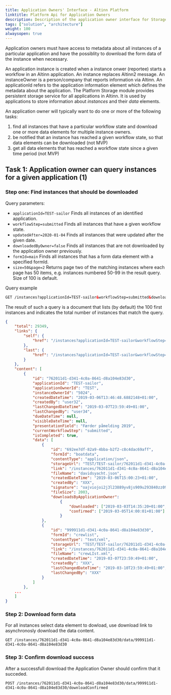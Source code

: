 ```yaml
---
title: Application Owners' Interface - Altinn Platform
linktitle: Platform Api for Application Owners
description: Description of the application owner interface for Storage component
tags: ["solution", "architecture"]
weight: 100
alwaysopen: true
---
```


Application owners must have access to metadata about all instances of a particular application and have the possiblity to download the form data of the instance when necessary.

An application instance is created when a instance onwer (reportee) starts a workflow in an Altinn application.
An instance replaces Altinn2 message. 
An instanceOwner is a person/company that reports information via Altinn.
An applicationId refers to the application information element which defines the metadata about the application.
The Platform Storage module provides persistent storage service for all applications in Altinn. 
It is used by applications to store information about *instances* and their *data* elements. 

An application owner will typically want to do one or more of the following tasks:

1. find all instances that have a particular workflow state and download one or more data elements for multiple instance owners.
2. be notified that an instance has reached a given workflow state, so that data elements can be downloaded (not MVP)
3. get all data elements that has reached a workflow state since a given time period (not MVP)

## Task 1: Application owner can query instances for a given application (1)

### Step one: Find instances that should be downloaded

Query parameters:

* ```applicationId=TEST-sailor``` Finds all instances of an identified application.
* ```workflowStep=submitted``` Finds all instances that have a given workflow state.
* ```updatedAfter=2020-01-04``` Finds all instances that were updated after the given date.
* ```downloadedByOwner=false``` Finds all instances that are not downloaded by the application owner previously.
* ```formId=main``` Finds all instances that has a form data element with a specified formId.
* ```size=50&page=2``` Returns page two of the matching instances where each page has 50 items, e.g. instances numbered 50-99 in the result query. Size of 100 is default.

Query example

```html
GET /instances?applicationId=TEST-sailor&workflowStep=submitted&downloadedByOwner=false&formId=crewlist
```

The result of such a query is a document that lists (by default) the 100 first instances and indicates the total number of instances that match the query.

```json
{
    "total": 29349,
    "links": {
        "self": { 
            "href": "/instances?applicationId=TEST-sailor&workflowStep=submitted&downloadedByOwner=false&formId=crewlist?page=3"
        },
        "last": {
            "href": "/instances?applicationId=TEST-sailor&workflowStep=submitted&downloadedByOwner=false&formId=crewlist?page=294"
        }
    },
    "content": [
        {
            "id": "762011d1-d341-4c0a-8641-d8a104e83d30",
            "applicationId": "TEST-sailor",
            "applicationOwnerId": "TEST",
            "instanceOwnerId": "5024",
            "createdDateTime": "2019-03-06T13:46:48.6882148+01:00",
            "createdBy": "user32",
            "lastChangedDateTime": "2019-03-07T23:59:49+01:00",
            "lastChangedBy": "user34",
            "dueDateTime": null,
            "visibleDateTime": null,
            "presentationField": "Færder påmelding 2019",
            "currentWorkflowStep": "submitted",
            "isCompleted": true,
            "data": [
                {
                    "id": "692ee7df-82a9-4bba-b2f2-c8c4dac69aff",
                    "formId": "boatdata",
                    "contentType": "application/json",
                    "storageUrl": "TEST/TEST-sailor/762011d1-d341-4c0a-8641-d8a104e83d30/data/692ee7df-82a9-4bba-b2f2-c8c4dac69aff",
                    "link": "/instances/762011d1-d341-4c0a-8641-d8a104e83d30/data/692ee7df-82a9-4bba-b2f2-c8c4dac69aff",
                    "fileName": "davidsyacht.json",
                    "createdDateTime": "2019-03-06T15:00:23+01:00",
                    "createdBy": "XXX",
                    "signature": "oajviojoi2j3l23889yv8js909u293840zz092u3",
                    "fileSize": 2003,
                    "downloadsByApplicationOwner":
                        {
                            "downloaded": ["2019-03-03T14:35:20+01:00", "2019-03-04T09:35:16+01:00"],
                            "confirmed": ["2019-03-05T14:00:01+01:00"]
                        }
                },
                {
                    "id": "999911d1-d341-4c0a-8641-d8a104e83d30",
                    "formId": "crewlist",
                    "contentType": "text/xml",
                    "storageUrl": "TEST/TEST-sailor/762011d1-d341-4c0a-8641-d8a104e83d30/data/999911d1-d341-4c0a-8641-d8a104e83d30",
                    "link": "/instances/762011d1-d341-4c0a-8641-d8a104e83d30/data/999911d1-d341-4c0a-8641-d8a104e83d30",
                    "fileName": "crewLIst.xml",
                    "createdDateTime": "2019-03-07T23:59:49+01:00",
                    "createdBy": "XXX",
                    "lastChangedDateTime": "2019-03-10T23:59:49+01:00",
                    "lastChangedBy": "XXX"
                }
            ]
        },
    ...
    ]
}
```

### Step 2: Download form data

For all instances select data element to dowload, use download link to asynchronosly download the data content.

```http
GET /instances/762011d1-d341-4c0a-8641-d8a104e83d30/data/999911d1-d341-4c0a-8641-d8a104e83d30
```

### Step 3: Confirm download success

After a successfull download the Application Owner should confirm that it succeded.

```http
POST /instances/762011d1-d341-4c0a-8641-d8a104e83d30/data/999911d1-d341-4c0a-8641-d8a104e83d30/downloadConfirmed
```

